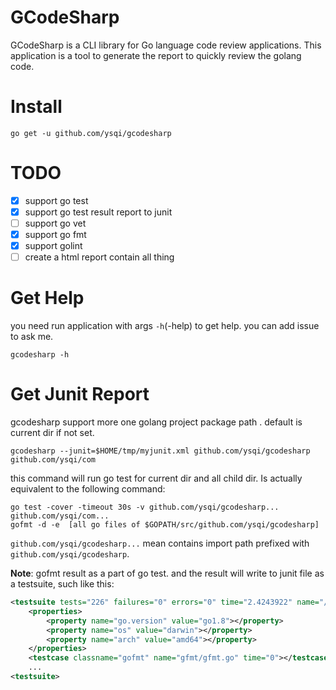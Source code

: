 # GCodeSharp

GCodeSharp is a CLI library for Go language code review applications.
This application is a tool to generate the report to quickly review the golang code.

# Install
```shell
go get -u github.com/ysqi/gcodesharp
```

# TODO

- [x] support go test
- [x] support go test result report to junit
- [ ] support go vet
- [x] support go fmt
- [x] support golint
- [ ] create a html report contain all thing

# Get Help
you need run application with args `-h`(-help) to get help.
you can add issue to ask me.
```shell
gcodesharp -h
```

# Get Junit Report

gcodesharp support more one golang project package path . default is current dir if not set.

```shell
gcodesharp --junit=$HOME/tmp/myjunit.xml github.com/ysqi/gcodesharp github.com/ysqi/com
```
this command will run go test for current dir and all child dir. Is actually equivalent to the following command:
```shell
go test -cover -timeout 30s -v github.com/ysqi/gcodesharp... github.com/ysqi/com...
gofmt -d -e  [all go files of $GOPATH/src/github.com/ysqi/gcodesharp]
```
`github.com/ysqi/gcodesharp...` mean contains import path prefixed with `github.com/ysqi/gcodesharp`.

**Note**: gofmt result as a part of go test. and the result will write to junit file as a testsuite, such like this:
```xml
<testsuite tests="226" failures="0" errors="0" time="2.4243922" name="/usr/local/go/bin/gofmt" timestamp="2017-10-08T23:39:45">
	<properties>
		<property name="go.version" value="go1.8"></property>
		<property name="os" value="darwin"></property>
		<property name="arch" value="amd64"></property>
	</properties>
	<testcase classname="gofmt" name="gfmt/gfmt.go" time="0"></testcase>
	...
<testsuite>
```